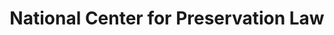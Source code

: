 ---
layout: repo
title: "National Center for Preservation Law"
id: 24092
permalink: repos/24092/
---